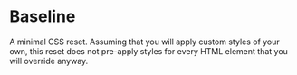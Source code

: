# Baseline

A minimal CSS reset. Assuming that you will apply custom styles of your own, this reset does not pre-apply styles for every HTML element that you will override anyway.
